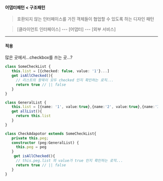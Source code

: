 #### 어댑터패턴 < 구조패턴

> 호환되지 않는 인터페이스를 가진 객체들이 협업할 수 있도록 하는 디자인 패턴


> [클라이언트 인터페이스] --- [어댑터] --- [외부 서비스]

---
#### 적용
 많은 곳에서...checkbox를 쓰는 곳...?

 ```ts
 class SomeCheckList {
    this.list = [{checked: false, value: '1'}...]
    get isAllChecked(){
      // 리스트의 항목이 모두 checked 인지 확인하는 로직...
      return true // || false
    }
}

class GeneralList {
    this.list = [{name: '1', value:true},{name:'2', value:true},{name:'3', value:false},...]
    get allList(){
      return this.list
    }
}

 class CheckAdapotor extends SomeCheckList{
    private this.peg; 
    constructor (peg:GeneralList) {
      this.peg = peg
    }
     get isAllChecked(){
      // this.peg.list 의 value가 true 인지 확인하는 로직...
      return true // || false
    }
 }
 ```